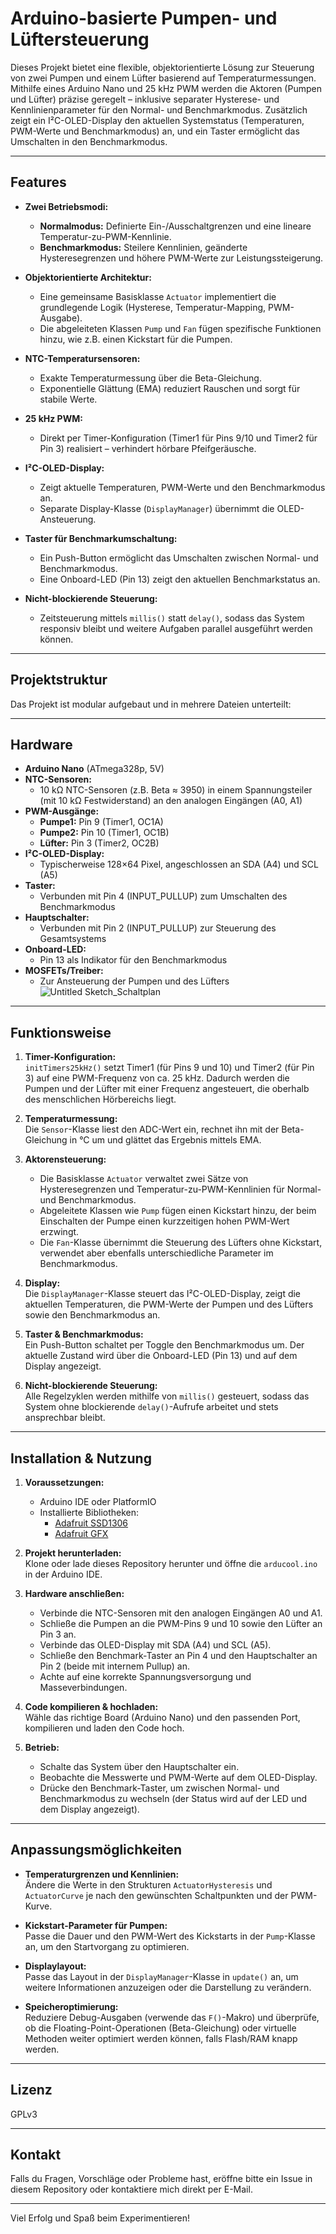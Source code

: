 # Arduino-basierte Pumpen- und Lüftersteuerung

Dieses Projekt bietet eine flexible, objektorientierte Lösung zur Steuerung von zwei Pumpen und einem Lüfter basierend auf Temperaturmessungen. Mithilfe eines Arduino Nano und 25 kHz PWM werden die Aktoren (Pumpen und Lüfter) präzise geregelt – inklusive separater Hysterese- und Kennlinienparameter für den Normal- und Benchmarkmodus. Zusätzlich zeigt ein I²C-OLED-Display den aktuellen Systemstatus (Temperaturen, PWM-Werte und Benchmarkmodus) an, und ein Taster ermöglicht das Umschalten in den Benchmarkmodus.

---

## Features

- **Zwei Betriebsmodi:**  
  - **Normalmodus:** Definierte Ein-/Ausschaltgrenzen und eine lineare Temperatur-zu-PWM-Kennlinie.  
  - **Benchmarkmodus:** Steilere Kennlinien, geänderte Hysteresegrenzen und höhere PWM-Werte zur Leistungssteigerung.

- **Objektorientierte Architektur:**  
  - Eine gemeinsame Basisklasse `Actuator` implementiert die grundlegende Logik (Hysterese, Temperatur-Mapping, PWM-Ausgabe).  
  - Die abgeleiteten Klassen `Pump` und `Fan` fügen spezifische Funktionen hinzu, wie z.B. einen Kickstart für die Pumpen.

- **NTC-Temperatursensoren:**  
  - Exakte Temperaturmessung über die Beta-Gleichung.  
  - Exponentielle Glättung (EMA) reduziert Rauschen und sorgt für stabile Werte.

- **25 kHz PWM:**  
  - Direkt per Timer-Konfiguration (Timer1 für Pins 9/10 und Timer2 für Pin 3) realisiert – verhindert hörbare Pfeifgeräusche.

- **I²C-OLED-Display:**  
  - Zeigt aktuelle Temperaturen, PWM-Werte und den Benchmarkmodus an.  
  - Separate Display-Klasse (`DisplayManager`) übernimmt die OLED-Ansteuerung.

- **Taster für Benchmarkumschaltung:**  
  - Ein Push-Button ermöglicht das Umschalten zwischen Normal- und Benchmarkmodus.  
  - Eine Onboard-LED (Pin 13) zeigt den aktuellen Benchmarkstatus an.

- **Nicht-blockierende Steuerung:**  
  - Zeitsteuerung mittels `millis()` statt `delay()`, sodass das System responsiv bleibt und weitere Aufgaben parallel ausgeführt werden können.

---

## Projektstruktur

Das Projekt ist modular aufgebaut und in mehrere Dateien unterteilt:


---

## Hardware

- **Arduino Nano** (ATmega328p, 5V)
- **NTC-Sensoren:**  
  - 10 kΩ NTC-Sensoren (z.B. Beta ≈ 3950) in einem Spannungsteiler (mit 10 kΩ Festwiderstand) an den analogen Eingängen (A0, A1)
- **PWM-Ausgänge:**  
  - **Pumpe1:** Pin 9 (Timer1, OC1A)  
  - **Pumpe2:** Pin 10 (Timer1, OC1B)  
  - **Lüfter:** Pin 3 (Timer2, OC2B)
- **I²C-OLED-Display:**  
  - Typischerweise 128×64 Pixel, angeschlossen an SDA (A4) und SCL (A5)
- **Taster:**  
  - Verbunden mit Pin 4 (INPUT_PULLUP) zum Umschalten des Benchmarkmodus
- **Hauptschalter:**  
  - Verbunden mit Pin 2 (INPUT_PULLUP) zur Steuerung des Gesamtsystems
- **Onboard-LED:**  
  - Pin 13 als Indikator für den Benchmarkmodus
- **MOSFETs/Treiber:**  
  - Zur Ansteuerung der Pumpen und des Lüfters
![Untitled Sketch_Schaltplan](https://github.com/user-attachments/assets/989c0cc1-698b-4b05-8a85-6b417429d415)

---

## Funktionsweise

1. **Timer-Konfiguration:**  
   `initTimers25kHz()` setzt Timer1 (für Pins 9 und 10) und Timer2 (für Pin 3) auf eine PWM-Frequenz von ca. 25 kHz. Dadurch werden die Pumpen und der Lüfter mit einer Frequenz angesteuert, die oberhalb des menschlichen Hörbereichs liegt.

2. **Temperaturmessung:**  
   Die `Sensor`-Klasse liest den ADC-Wert ein, rechnet ihn mit der Beta-Gleichung in °C um und glättet das Ergebnis mittels EMA.

3. **Aktorensteuerung:**  
   - Die Basisklasse `Actuator` verwaltet zwei Sätze von Hysteresegrenzen und Temperatur-zu-PWM-Kennlinien für Normal- und Benchmarkmodus.  
   - Abgeleitete Klassen wie `Pump` fügen einen Kickstart hinzu, der beim Einschalten der Pumpe einen kurzzeitigen hohen PWM-Wert erzwingt.  
   - Die `Fan`-Klasse übernimmt die Steuerung des Lüfters ohne Kickstart, verwendet aber ebenfalls unterschiedliche Parameter im Benchmarkmodus.

4. **Display:**  
   Die `DisplayManager`-Klasse steuert das I²C-OLED-Display, zeigt die aktuellen Temperaturen, die PWM-Werte der Pumpen und des Lüfters sowie den Benchmarkmodus an.

5. **Taster & Benchmarkmodus:**  
   Ein Push-Button schaltet per Toggle den Benchmarkmodus um. Der aktuelle Zustand wird über die Onboard-LED (Pin 13) und auf dem Display angezeigt.

6. **Nicht-blockierende Steuerung:**  
   Alle Regelzyklen werden mithilfe von `millis()` gesteuert, sodass das System ohne blockierende `delay()`-Aufrufe arbeitet und stets ansprechbar bleibt.

---

## Installation & Nutzung

1. **Voraussetzungen:**  
   - Arduino IDE oder PlatformIO  
   - Installierte Bibliotheken:  
     - [Adafruit SSD1306](https://github.com/adafruit/Adafruit_SSD1306)  
     - [Adafruit GFX](https://github.com/adafruit/Adafruit-GFX-Library)

2. **Projekt herunterladen:**  
   Klone oder lade dieses Repository herunter und öffne die `arducool.ino` in der Arduino IDE.

3. **Hardware anschließen:**  
   - Verbinde die NTC-Sensoren mit den analogen Eingängen A0 und A1.  
   - Schließe die Pumpen an die PWM-Pins 9 und 10 sowie den Lüfter an Pin 3 an.  
   - Verbinde das OLED-Display mit SDA (A4) und SCL (A5).  
   - Schließe den Benchmark-Taster an Pin 4 und den Hauptschalter an Pin 2 (beide mit internem Pullup) an.  
   - Achte auf eine korrekte Spannungsversorgung und Masseverbindungen.

4. **Code kompilieren & hochladen:**  
   Wähle das richtige Board (Arduino Nano) und den passenden Port, kompilieren und laden den Code hoch.

5. **Betrieb:**  
   - Schalte das System über den Hauptschalter ein.  
   - Beobachte die Messwerte und PWM-Werte auf dem OLED-Display.  
   - Drücke den Benchmark-Taster, um zwischen Normal- und Benchmarkmodus zu wechseln (der Status wird auf der LED und dem Display angezeigt).

---

## Anpassungsmöglichkeiten

- **Temperaturgrenzen und Kennlinien:**  
  Ändere die Werte in den Strukturen `ActuatorHysteresis` und `ActuatorCurve` je nach den gewünschten Schaltpunkten und der PWM-Kurve.

- **Kickstart-Parameter für Pumpen:**  
  Passe die Dauer und den PWM-Wert des Kickstarts in der `Pump`-Klasse an, um den Startvorgang zu optimieren.

- **Displaylayout:**  
  Passe das Layout in der `DisplayManager`-Klasse in `update()` an, um weitere Informationen anzuzeigen oder die Darstellung zu verändern.

- **Speicheroptimierung:**  
  Reduziere Debug-Ausgaben (verwende das `F()`-Makro) und überprüfe, ob die Floating-Point-Operationen (Beta-Gleichung) oder virtuelle Methoden weiter optimiert werden können, falls Flash/RAM knapp werden.

---

## Lizenz

GPLv3

---

## Kontakt

Falls du Fragen, Vorschläge oder Probleme hast, eröffne bitte ein Issue in diesem Repository oder kontaktiere mich direkt per E-Mail.

---

Viel Erfolg und Spaß beim Experimentieren!
